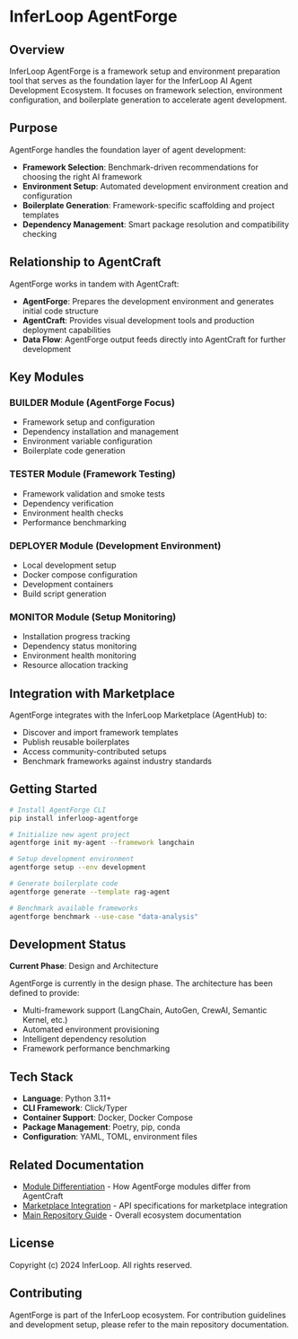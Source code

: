 # InferLoop AgentForge

## Overview

InferLoop AgentForge is a framework setup and environment preparation tool that serves as the foundation layer for the InferLoop AI Agent Development Ecosystem. It focuses on framework selection, environment configuration, and boilerplate generation to accelerate agent development.

## Purpose

AgentForge handles the foundation layer of agent development:
- **Framework Selection**: Benchmark-driven recommendations for choosing the right AI framework
- **Environment Setup**: Automated development environment creation and configuration
- **Boilerplate Generation**: Framework-specific scaffolding and project templates
- **Dependency Management**: Smart package resolution and compatibility checking

## Relationship to AgentCraft

AgentForge works in tandem with AgentCraft:
- **AgentForge**: Prepares the development environment and generates initial code structure
- **AgentCraft**: Provides visual development tools and production deployment capabilities
- **Data Flow**: AgentForge output feeds directly into AgentCraft for further development

## Key Modules

### BUILDER Module (AgentForge Focus)
- Framework setup and configuration
- Dependency installation and management
- Environment variable configuration
- Boilerplate code generation

### TESTER Module (Framework Testing)
- Framework validation and smoke tests
- Dependency verification
- Environment health checks
- Performance benchmarking

### DEPLOYER Module (Development Environment)
- Local development setup
- Docker compose configuration
- Development containers
- Build script generation

### MONITOR Module (Setup Monitoring)
- Installation progress tracking
- Dependency status monitoring
- Environment health monitoring
- Resource allocation tracking

## Integration with Marketplace

AgentForge integrates with the InferLoop Marketplace (AgentHub) to:
- Discover and import framework templates
- Publish reusable boilerplates
- Access community-contributed setups
- Benchmark frameworks against industry standards

## Getting Started

```bash
# Install AgentForge CLI
pip install inferloop-agentforge

# Initialize new agent project
agentforge init my-agent --framework langchain

# Setup development environment
agentforge setup --env development

# Generate boilerplate code
agentforge generate --template rag-agent

# Benchmark available frameworks
agentforge benchmark --use-case "data-analysis"
```

## Development Status

**Current Phase**: Design and Architecture

AgentForge is currently in the design phase. The architecture has been defined to provide:
- Multi-framework support (LangChain, AutoGen, CrewAI, Semantic Kernel, etc.)
- Automated environment provisioning
- Intelligent dependency resolution
- Framework performance benchmarking

## Tech Stack

- **Language**: Python 3.11+
- **CLI Framework**: Click/Typer
- **Container Support**: Docker, Docker Compose
- **Package Management**: Poetry, pip, conda
- **Configuration**: YAML, TOML, environment files

## Related Documentation

- [Module Differentiation](../inferloop-designs/MODULE_PRODUCT_MAPPING.md) - How AgentForge modules differ from AgentCraft
- [Marketplace Integration](../inferloop-designs/MARKETPLACE_API_INTEGRATION.md) - API specifications for marketplace integration
- [Main Repository Guide](../inferloop-designs/CLAUDE.md) - Overall ecosystem documentation

## License

Copyright (c) 2024 InferLoop. All rights reserved.

## Contributing

AgentForge is part of the InferLoop ecosystem. For contribution guidelines and development setup, please refer to the main repository documentation.